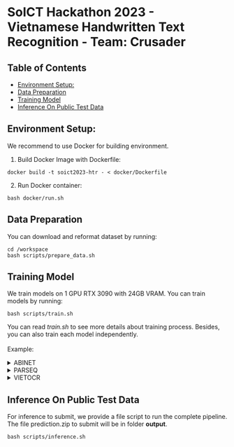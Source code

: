 # SoICT Hackathon 2023 - Vietnamese Handwritten Text Recognition - Team: Crusader

## Table of Contents

- [Environment Setup:](#environment-setup)
- [Data Preparation](#data-preparation)
- [Training Model](#train)
- [Inference On Public Test Data](#inference-on-testing-data)

## Environment Setup:

We recommend to use Docker for building environment.

1. Build Docker Image with Dockerfile:

```
docker build -t soict2023-htr - < docker/Dockerfile
```

2. Run Docker container:

```
bash docker/run.sh
```

## Data Preparation

You can download and reformat dataset by running:

```
cd /workspace
bash scripts/prepare_data.sh
```

## Training Model

We train models on 1 GPU RTX 3090 with 24GB VRAM. You can train models by running:

```
bash scripts/train.sh
```

You can read _train.sh_ to see more details about training process. Besides, you can also train each model independently.
\
\
Example:

<details>
    <summary>ABINET</summary>

      cd /workspace/mmocr
      python tools/train.py \
        /workspace/mmocr/configs/textrecog/abinet/abinet_20e-custom_1.py \
        --work-dir /workspace/mmocr/workdir/abinet_v1 \
You can change parameters by editing config file in */mmocr/configs* folder.
</details>

<details>
      <summary>PARSEQ</summary>

      cd /workspace/parseq
      python train.py

</details>

<details>
      <summary>VIETOCR</summary>
      
      cd /workspace/vietocr
      python train_ocr.py
</details>

## Inference On Public Test Data
For inference to submit, we provide a file script to run the complete pipeline. The file prediction.zip to submit will be in folder **output**.

```
bash scripts/inference.sh
```